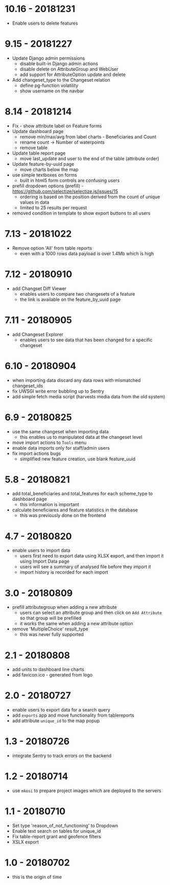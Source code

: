 # 10.16 - 20181231

* Enable users to delete features

# 9.15 - 20181227

* Update Django admin permissions
  - disable built-in Django admin actions
  - disable delete on AttributeGroup and WebUser
  - add support for AttributeOption update and delete
* Add changeset_type to the Changeset relation
  - define pg-function volatility
  - show username on the navbar


# 8.14 - 20181214

* Fix - show attribute label on Feature forms
* Update dashboard page
  - remove min/max/avg from label charts - Beneficiaries and Count
  - rename count -> Number of waterpoints
  - remove table
* Update table report page
  - move last_update and user to the end of the table (attribute order)
* Update feature-by-uuid page
  - move charts below the map
* use simple textboxes on forms
  - built in html5 form controls are confusing users
* prefill dropdown options (prefill) - https://github.com/selectize/selectize.js/issues/15
  - ordering is based on the position derived from the count of unique values in data
  - limited to 25 results per request
* removed condition in template to show export buttons to all users

# 7.13 - 20181022

* Remove option 'All' from table reports
  - even with a 1000 rows data payload is over 1.4Mb which is high
  

# 7.12 - 20180910

* add Changset Diff Viewer
  * enables users to compare two changesets of a feature
  * the link is available on the feature_by_uuid page

# 7.11 - 20180905

* add Changeset Explorer
  - enables users to see data that has been changed for a specific changeset

# 6.10 - 20180904

* when importing data discard any data rows with mismatched changeset_ids
* fix UWSGI write error bubbling up to Sentry
* add simple fetch media script (harvests media data from the old system)

# 6.9 - 20180825

* use the same changeset when importing data
  - this enables us to manipulated data at the changeset level
* move import actions to `Tools` menu
* enable data imports only for staff/admin users
* fix import actions bugs
  - simplified new feature creation, use blank feature_uuid

# 5.8 - 20180821

* add total_beneficiaries and total_features for each scheme_type to dashboard page
  - this information is important
* calculate beneficiares and feature statistics in the database
  - this was previously done on the frontend

# 4.7 - 20180820

* enable users to import data
  - users first need to export data using XLSX export, and then import it using Import Data page
  - users will see a summary of analysed file before they import it
  - import history is recorded for each import

# 3.0 - 20180809 

* prefill attributegroup when adding a new attribute
  - users can select an attribute group and then click on `Add Attribute` so that group will be prefilled
  - it works the same when adding a new attribute option
* remove 'MultipleChoice' result_type
  - this was never fully supported

# 2.1 - 20180808

* add units to dashboard line charts
* add favicon.ico - generated from logo

# 2.0 - 20180727

* enable users to export data for a search query
* add `exports` app and move functionality from tablereports
* add attribute `unique_id` to the map popup

# 1.3 - 20180726

* integrate Sentry to track errors on the backend

# 1.2 - 20180714

* use `mkosi` to prepare project images which are deployed to the servers

# 1.1 - 20180710

* Set type 'reason_of_not_functioning' to Dropdown
* Enable text search on tables for unique_id
* Fix table-report grant and geofence filters
* XSLX export

# 1.0 - 20180702

* this is the origin of time

